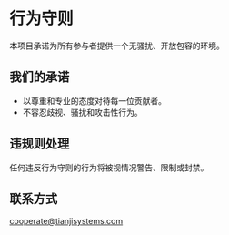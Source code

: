 # 行为守则

本项目承诺为所有参与者提供一个无骚扰、开放包容的环境。

## 我们的承诺
- 以尊重和专业的态度对待每一位贡献者。
- 不容忍歧视、骚扰和攻击性行为。

## 违规则处理
任何违反行为守则的行为将被视情况警告、限制或封禁。

## 联系方式
cooperate@tianjisystems.com
